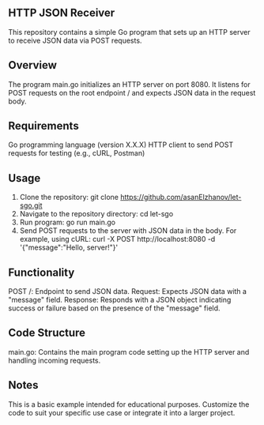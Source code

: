 ## HTTP JSON Receiver
This repository contains a simple Go program that sets up an HTTP server to receive JSON data via POST requests.

## Overview
The program main.go initializes an HTTP server on port 8080. It listens for POST requests on the root endpoint / and expects JSON data in the request body.

## Requirements
Go programming language (version X.X.X)
HTTP client to send POST requests for testing (e.g., cURL, Postman)
## Usage
1. Clone the repository:
git clone https://github.com/asanElzhanov/let-sgo.git
2. Navigate to the repository directory:
cd let-sgo
3. Run program:
go run main.go
4. Send POST requests to the server with JSON data in the body. For example, using cURL:
curl -X POST http://localhost:8080 -d '{"message":"Hello, server!"}'

## Functionality
POST /: Endpoint to send JSON data.
Request: Expects JSON data with a "message" field.
Response: Responds with a JSON object indicating success or failure based on the presence of the "message" field.
## Code Structure
main.go: Contains the main program code setting up the HTTP server and handling incoming requests.
## Notes
This is a basic example intended for educational purposes.
Customize the code to suit your specific use case or integrate it into a larger project.


